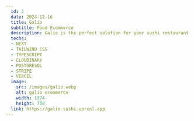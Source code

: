 ```yaml
---
  id: 2
  date: 2024-12-16
  title: Galio
  subtitle: Food Ecommerce
  description: Galio is the perfect solution for your sushi restaurant to seamlessly accept online orders. This user-friendly platform is built with Next and Stripe, ensuring a smooth and secure payment experience for your customers.
  techs: 
  - NEXT
  - TAILWIND CSS
  - TYPESCRIPT
  - CLOUDINARY
  - POSTGRESQL
  - STRIPE
  - VERCEL
  image:
    src: /images/galio.webp
    alt: galio ecommerce
    width: 1374
    height: 738
  link: https://galio-sushi.vercel.app
---
```


